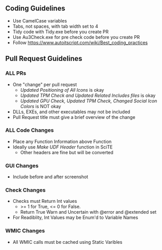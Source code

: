 ## Coding Guidelines

* Use CamelCase variables
* Tabs, not spaces, with tab width set to 4
* Tidy code with Tidy.exe before you create PR
* Use Au3Check.exe for pre check code before you create PR
* Follow https://www.autoitscript.com/wiki/Best_coding_practices

## Pull Request Guidelines

### ALL PRs
* One "change" per pull request
    * *Updated Positioning of All Icons* is okay
    * *Updated TPM Check and Updated Related Includes files* is okay
    * *Updated GPU Check, Updated TPM Check, Changed Social Icon Colors* is NOT okay
* DLLs, EXEs, and other executables may not be included
* Pull Request title must give a brief overview of the change

### ALL Code Changes
* Place any Function Information above Function
* Ideally use *Make UDF Header* function in SciTE
    * Other headers are fine but will be converted 

### GUI Changes
* Include before and after screenshot

### Check Changes
* Checks must Return Int values
    * \>= 1 for True, <= 0 for False.
    * Return True Warn and Uncertain with @error and @extended set
* For Readiblity, Int Values may be Enum'd to Variable Names

### WMIC Changes
* All WMIC calls must be cached using Static Varibles
